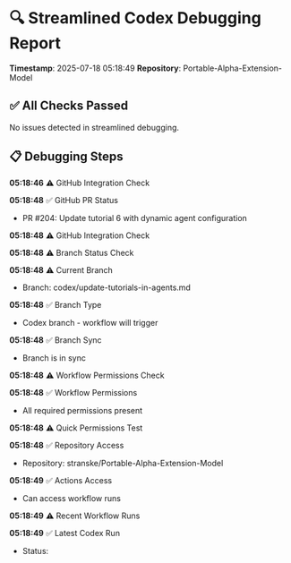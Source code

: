 # 🔍 Streamlined Codex Debugging Report

**Timestamp**: 2025-07-18 05:18:49
**Repository**: Portable-Alpha-Extension-Model

## ✅ All Checks Passed
No issues detected in streamlined debugging.

## 📋 Debugging Steps
**05:18:46** ⚠️ GitHub Integration Check

**05:18:48** ✅ GitHub PR Status
  - PR #204: Update tutorial 6 with dynamic agent configuration

**05:18:48** ⚠️ GitHub Integration Check

**05:18:48** ⚠️ Branch Status Check

**05:18:48** ⚠️ Current Branch
  - Branch: codex/update-tutorials-in-agents.md

**05:18:48** ✅ Branch Type
  - Codex branch - workflow will trigger

**05:18:48** ✅ Branch Sync
  - Branch is in sync

**05:18:48** ⚠️ Workflow Permissions Check

**05:18:48** ✅ Workflow Permissions
  - All required permissions present

**05:18:48** ⚠️ Quick Permissions Test

**05:18:48** ✅ Repository Access
  - Repository: stranske/Portable-Alpha-Extension-Model

**05:18:49** ✅ Actions Access
  - Can access workflow runs

**05:18:49** ⚠️ Recent Workflow Runs

**05:18:49** ✅ Latest Codex Run
  - Status: 
